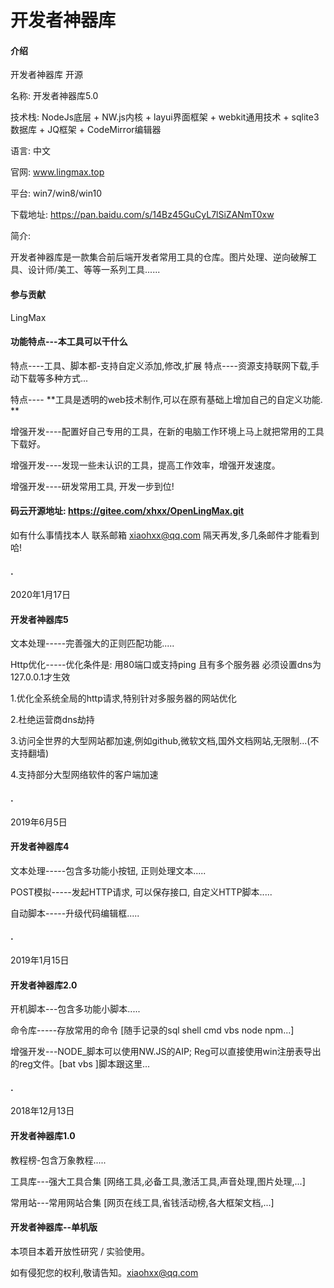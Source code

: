 # 开发者神器库

#### 介绍
开发者神器库 开源

名称: 开发者神器库5.0

技术栈: NodeJs底层 + NW.js内核 + layui界面框架 +  webkit通用技术 + sqlite3数据库 + JQ框架 + CodeMirror编辑器

语言: 中文

官网: www.lingmax.top

平台: win7/win8/win10

下载地址: https://pan.baidu.com/s/14Bz45GuCyL7lSiZANmT0xw

简介:

开发者神器库是一款集合前后端开发者常用工具的仓库。图片处理、逆向破解工具、设计师/美工、等等一系列工具......


#### 参与贡献

LingMax



#### 功能特点---本工具可以干什么
特点----工具、脚本都-支持自定义添加,修改,扩展
特点----资源支持联网下载,手动下载等多种方式...

特点---- **工具是透明的web技术制作,可以在原有基础上增加自己的自定义功能. ** 

增强开发----配置好自己专用的工具，在新的电脑工作环境上马上就把常用的工具下载好。

增强开发----发现一些未认识的工具，提高工作效率，增强开发速度。

增强开发----研发常用工具, 开发一步到位!


#### 码云开源地址: https://gitee.com/xhxx/OpenLingMax.git

如有什么事情找本人 联系邮箱 xiaohxx@qq.com 隔天再发,多几条邮件才能看到哈!


#### .

2020年1月17日

#### 开发者神器库5

文本处理-----完善强大的正则匹配功能.....

Http优化-----优化条件是: 用80端口或支持ping 且有多个服务器 必须设置dns为127.0.0.1才生效

1.优化全系统全局的http请求,特别针对多服务器的网站优化 

2.杜绝运营商dns劫持 

3.访问全世界的大型网站都加速,例如github,微软文档,国外文档网站,无限制...(不支持翻墙) 

4.支持部分大型网络软件的客户端加速




#### .

2019年6月5日

#### 开发者神器库4

文本处理-----包含多功能小按钮, 正则处理文本.....

POST模拟-----发起HTTP请求, 可以保存接口, 自定义HTTP脚本.....

自动脚本-----升级代码编辑框.....




#### .

2019年1月15日

#### 开发者神器库2.0

开机脚本---包含多功能小脚本.....

命令库-----存放常用的命令 [随手记录的sql shell cmd vbs node npm...]

增强开发---NODE_脚本可以使用NW.JS的AIP; Reg可以直接使用win注册表导出的reg文件。[bat vbs ]脚本跟这里...




#### .

2018年12月13日

#### 开发者神器库1.0

教程榜-包含万象教程.....

工具库---强大工具合集 [网络工具,必备工具,激活工具,声音处理,图片处理,...]

常用站---常用网站合集 [网页在线工具,省钱活动榜,各大框架文档,...]






#### 开发者神器库--单机版

本项目本着开放性研究 / 实验使用。

如有侵犯您的权利,敬请告知。xiaohxx@qq.com
